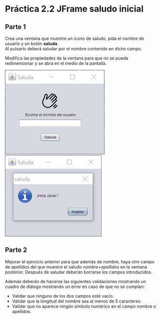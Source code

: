 # Práctica 2.2 JFrame saludo inicial

## Parte 1

Crea una ventana que muestre un icono de saludo, pida el nombre de usuario y un botón **saluda**.   
Al pulsarlo deberá saludar por el nombre contenido en dicho campo.

Modifica las propiedades de la ventana para que no se pueda redimensionar y se abra en el medio de la pantalla.

![](media/5ab796c13203d3cb2f130b0b044eeb91.png) ![](media/ea9b360b73b857d43ceae72ead2b5520.png)

## Parte 2

Mejorar el ejercicio anterior para que además de nombre, haya otro campo de apellidos del que muestre el saludo *nombre+apellidos* en la ventana posterior. Después de saludar deberán borrarse los campos introducidos. 

Además deberán de hacerse las siguientes validaciones mostrando un cuadro de diálogo mostrando un error en caso de que no se cumplan:
- Validar que ninguno de los dos campos esté vacío.
- Validar que la longitud del nombre sea al menos de 5 caracteres.
- Validar que no aparece ningún símbolo numérico en el campo nombre o apellidos.
 
